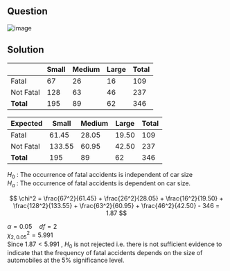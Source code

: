 ## Question

![image](https://github.com/user-attachments/assets/22c6ea1e-ae9a-4b67-9e40-155d70592de0)

## Solution

|            | Small | Medium | Large | Total |
|------------|-------|--------|-------|-------|
| Fatal      | 67    | 26     | 16    | 109   |
| Not Fatal  | 128   | 63     | 46    | 237   |
| **Total**  | 195   | 89     | 62    | 346   |


| Expected   | Small | Medium | Large | Total |
|------------|-------|--------|-------|-------|
| Fatal      | 61.45 | 28.05  | 19.50 | 109   |
| Not Fatal  | 133.55| 60.95  | 42.50 | 237   |
| **Total**  | 195   | 89     | 62    | 346   |

$H_0$ : The occurrence of fatal accidents is independent of car size  
$H_a$ : The occurrence of fatal accidents is dependent on car size.

$$
\chi^2 = \frac{67^2}{61.45} + \frac{26^2}{28.05} + \frac{16^2}{19.50} + \frac{128^2}{133.55} + \frac{63^2}{60.95} + \frac{46^2}{42.50} - 346 = 1.87
$$

$\alpha = 0.05 \quad df = 2$  
$\chi^2_{2, 0.05} = 5.991$  
Since $1.87 < 5.991$ , $H_0$ is not rejected i.e. there is not sufficient evidence to indicate that the frequency of fatal accidents depends on the size of automobiles at the 5% significance level.
